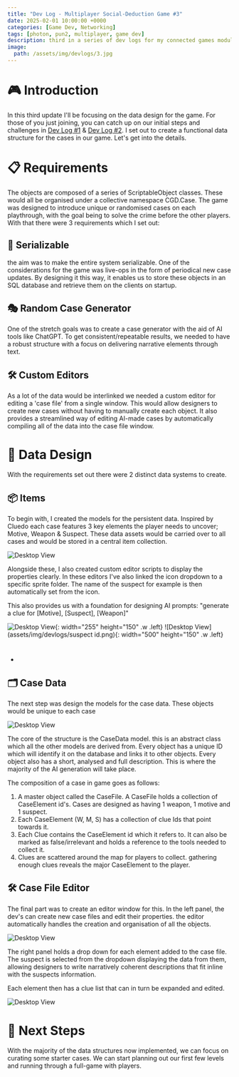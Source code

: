 ```yaml
---
title: "Dev Log - Multiplayer Social-Deduction Game #3"
date: 2025-02-01 10:00:00 +0000
categories: [Game Dev, Networking]
tags: [photon, pun2, multiplayer, game dev]   
description: third in a series of dev logs for my connected games module.
image:  
  path: /assets/img/devlogs/3.jpg
---
```


# 🎮 Introduction

In this third update I'll be focusing on the data design for the game. For those of you just joining, you can catch up on our initial steps and challenges in [Dev Log #1](#) & [Dev Log #2](#). I set out to create a functional data structure for the cases in our game. Let's get into the details.



# 📋 Requirements

The objects are composed of a series of ScriptableObject classes. These would all be organised under a collective namespace CGD.Case. The game was designed to introduce unique or randomised cases on each playthrough, with the goal being to solve the crime before the other players. With that there were 3 requirements which I set out:



## 💾 Serializable

the aim was to make the entire system serializable. One of the considerations for the game was live-ops in the form of periodical new case updates. By designing it this way, it enables us to store these objects in an SQL database and retrieve them on the clients on startup. 



## 🎭 Random Case Generator

One of the stretch goals was to create a case generator with the aid of AI tools like ChatGPT. To get consistent/repeatable results, we needed to have a robust structure with a focus on delivering narrative elements through text. 



## 🛠️ Custom Editors

As a lot of the data would be interlinked we needed a custom editor for editing a 'case file' from a single window. This would allow designers to create new cases without having to manually create each object. It also provides a streamlined way of editing AI-made cases by automatically compiling all of the data into the case file window.


# 📐 Data Design

With the requirements set out there were 2 distinct data systems to create.

## 📦 Items
To begin with, I created the models for the persistent data. Inspired by Cluedo each case features 3 key elements the player needs to uncover; Motive, Weapon & Suspect. These data assets would be carried over to all cases and would be stored in a central item collection.

![Desktop View](assets/img/devlogs/uml.png)

Alongside these, I also created custom editor scripts to display the properties clearly. In these editors I've also linked the icon dropdown to a specific sprite folder. The name of the suspect for example is then automatically set from the icon. 

This also provides us with a foundation for designing AI prompts:
"generate a clue for [Motive], [Suspect], [Weapon]" 


![Desktop View](assets/img/devlogs/ScriptableObjects.png){: width="255" height="150" .w .left}
![Desktop View](assets/img/devlogs/suspect id.png){: width="500" height="150" .w .left}
#
*
## 🗂️ Case Data

The next step was design the models for the case data. These objects would be unique to each case 


![Desktop View](assets/img/devlogs/uml2.png)

The core of the structure is the CaseData model. this is an abstract class which all the other models are derived from. Every object has a unique ID which will identify it on the database and links it to other objects. Every object also has a short, analysed and full description. This is where the majority of the AI generation will take place. 



The composition of a case in game goes as follows: 

1. A master object called the CaseFile. A CaseFile holds a collection of CaseElement id's. Cases are designed as having 1 weapon, 1 motive and 1 suspect. 
2. Each CaseElement (W, M, S) has a collection of clue Ids that point towards it. 
3. Each Clue contains the CaseElement id which it refers to. It can also be marked as false/irrelevant and holds a reference to the tools needed to collect it.
4. Clues are scattered around the map for players to collect. gathering enough clues reveals the major CaseElement to the player.

## 🛠️ Case File Editor

The final part was to create an editor window for this. In the left panel, the dev's can create new case files and edit their properties. the editor automatically handles the creation and organisation of all the objects. 

![Desktop View](assets/img/devlogs/editor2.png)

The right panel holds a drop down for each element added to the case file. The suspect is selected from the dropdown displaying the data from them, allowing designers to write narratively coherent descriptions that fit inline with the suspects information. 

Each element then has a clue list that can in turn be expanded and edited. 

![Desktop View](assets/img/devlogs/editor.png)

# 📌 Next Steps

With the majority of the data structures now implemented, we can focus on curating some starter cases. We can start planning out our first few levels and running through a full-game with players.


